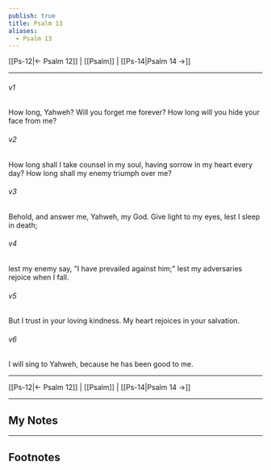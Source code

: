 ```yaml
---
publish: true
title: Psalm 13
aliases:
  - Psalm 13
---
```


[[Ps-12|← Psalm 12]] | [[Psalm]] | [[Ps-14|Psalm 14 →]]
***



###### v1 
How long, Yahweh? Will you forget me forever? How long will you hide your face from me? 

###### v2 
How long shall I take counsel in my soul, having sorrow in my heart every day? How long shall my enemy triumph over me? 

###### v3 
Behold, and answer me, Yahweh, my God. Give light to my eyes, lest I sleep in death; 

###### v4 
lest my enemy say, "I have prevailed against him;" lest my adversaries rejoice when I fall. 

###### v5 
But I trust in your loving kindness. My heart rejoices in your salvation. 

###### v6 
I will sing to Yahweh, because he has been good to me.

***
[[Ps-12|← Psalm 12]] | [[Psalm]] | [[Ps-14|Psalm 14 →]]

---
## My Notes

---
## Footnotes